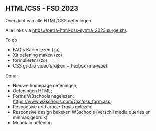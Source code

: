 ## HTML/CSS - FSD 2023

Overzicht van alle HTML/CSS oefeningen.

Alle links via https://petra-html-css-syntra_2023.surge.sh/.

To do

- FAQ's Karim lezen (za)
- Xit oefening maken (zo)
- formulieren! (zo)
- CSS grid.io video's kijken + flexbox (ma-woe)

Done:

- Nieuwe homepage oefeningen;
- Oefeningen HTML;
- Forms W3schools nagelezen: https://www.w3schools.com/Css/css_form.asp;
- Responsive grid article Travis gelezen;
- Responsive design bekeken W3schools (verschil media queries en minmax gebruik)
- Mountain oefening

